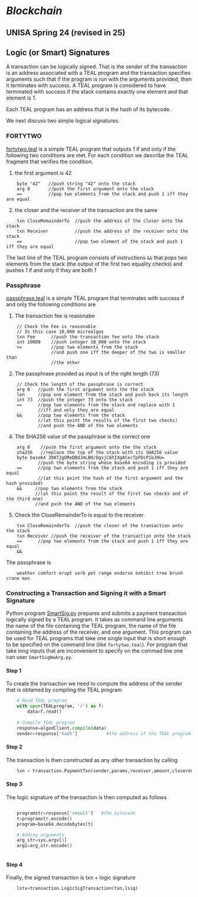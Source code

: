 # *Blockchain*
## UNISA Spring 24 (revised in 25) ##

## Logic (or Smart) Signatures ##

A transaction can be logically signed. That is the sender of the transaction is an 
address associated with a TEAL program and the transaction specifies arguments
such that if the program is 
run with the arguments provided, then it terminates with success.
A TEAL program is considered to have terminated with success if the stack contains
exactly one element and that element is *1*.

Each TEAL program has an address that is the hash of its bytecode.

We next discuss two simple logical signatures.


### FORTYTWO ###

[fortytwo.teal](./fortytwo.teal) is a simple TEAL program that
outputs *1* if and only if the following two conditions are met.
For each condition we describe the TEAL fragment that verifies the
condition.

1. the first argument is 42 

```
    byte "42"   //push string "42" onto the stack
    arg 0       //push the first argument onto the stack
    ==          //pop two elements from the stack and push 1 iff they are equal
```

2. the closer and the receiver of the transaction are the same 
```
    txn CloseRemainderTo  //push the address of the closer onto the stack
    txn Receiver          //push the address of the receiver onto the stack
    ==                    //pop two element of the stack and push 1 iff they are equal
```

The last line of the TEAL program consists of instructions ```&&``` that pops two elements from the stack 
(the output of the first two equality checks) and pushes *1* if and only if they are both *1*

### Passphrase ###

[passphrase.teal](./passphrase.teal) is a simple TEAL program that terminates with success 
if and only the following conditions are 

1. The transaction fee is reasonabe

```
    // Check the Fee is reasonable
    // In this case 10,000 microalgos
    txn Fee      //push the transaction fee onto the stack
    int 10000    //push integer 10_000 onto the stack
    <=           //pop two elements from the stack
                 //and push one iff the deeper of the two is smaller than
                 //the other
```

2. The passphrase provided as input is of the right length (73)

```
    // Check the length of the passphrase is correct
    arg 0   //push the first argument onto the the stack
    len     //pop one element from the stack and push back its length
    int 73  //push the integer 73 onto the stack
    ==      //pop two elements from the stack and replace with 1 
            //iff and only they are equal
    &&      //pop two elements from the stack 
            //(at this point the results of the first two checks)
            //and push the AND of the two elements
```

4.  The SHA256 value of the passphrase is the correct one

```
    arg 0    //push the first argument onto the the stack
    sha256   //replace the top of the stack with its SHA256 value
    byte base64 30AT2gOReDBdJmLBO/DgvjC6hIXgACecTpFDcP1bJHU=
            //push the byte string whose base64 encoding is provided
    ==      //pop two elements from the stack and push 1 iff they are equal
            //(at this point the hash of the first argument and the hash provided)
    &&     //pop two elements from the stack 
           //(at this point the result of the first two checks and of the third one)
           //and push the AND of the two elements
```

5. Check the CloseRemainderTo is equal to the receiver

```
    txn CloseRemainderTo  //push the closer of the transaction onto the stack
    txn Receiver //push the receiver of the transaction onto the stack
    ==      //pop two elements from the stack and push 1 iff they are equal
    &&
```

The passphrase is

```
    weather comfort erupt verb pet range endorse exhibit tree brush crane man
```

### Constructing a Transaction and Signing it with a Smart Signature ###

Python program [SmartSig.py](./SmartSig.py) prepares and submits a payment transaction
logically signed by a TEAL program. 
It takes as command line arguments 
the name of the file containing the TEAL program, 
the name of the file containing the address of the receiver,
and one argument. 
This program can be used for 
TEAL programs that take one single input that is short enough to be specified on the command line
(like ```fortytwo.teal```).
For program that take long inputs that are inconvenient to specify on the commad line one can 
user ```SmartSigNoArg.py```.

#### Step 1 ####
To create the transaction we need to compute the address of the sender that is obtained
by compiling the TEAL program

```python
    # Read TEAL program
    with open(TEALprogram, 'r') as f:
        data=f.read()
    
    # Compile TEAL program
    response=algodClient.compile(data)
    sender=response['hash']           #the address of the TEAL program
```

#### Step 2 ####
The transaction is then constructed as any other transaction by calling

```python
    txn = transaction.PaymentTxn(sender,params,receiver,amount,closeremainderto)
```

#### Step 3 ####
The logic signature of the transaction is then computed as follows

```python

    programstr=response['result']   #the bytecode
    t=programstr.encode()
    program=base64.decodebytes(t)

    # Adding arguments
    arg_str=sys.argv[3]
    arg1=arg_str.encode()
    
```

#### Step 4 ####
Finally, the signed transaction is txn + logic signature

```python
    lstx=transaction.LogicSigTransaction(txn,lsig)
```


```


